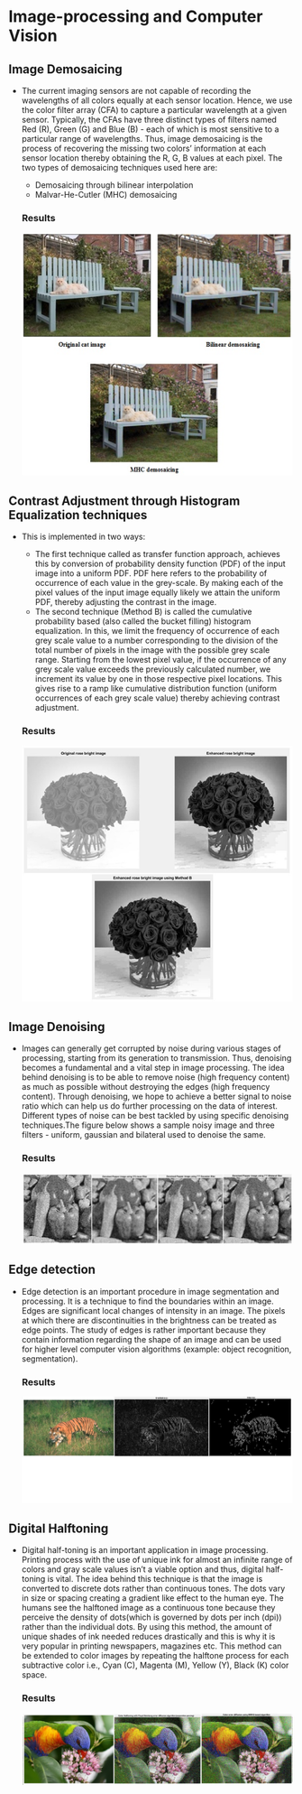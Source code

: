 # Image-processing and Computer Vision

## Image Demosaicing 
* The current imaging sensors are not capable of recording the wavelengths of all colors equally at each sensor location. Hence, we use the color filter array (CFA) to capture a particular wavelength at a given sensor. Typically, the CFAs have three distinct types of filters named Red (R), Green (G) and Blue (B) - each of which is most sensitive to a particular range of wavelengths. Thus, image demosaicing is the process of recovering the missing two colors’ information at each sensor location thereby obtaining the R, G, B values at each pixel. The two types of demosaicing techniques used here are:
  * Demosaicing through bilinear interpolation
  * Malvar-He-Cutler (MHC) demosaicing
  
   ### Results
   <img src="demosaicing/example_demosaicing.jpg">
   
## Contrast Adjustment through Histogram Equalization techniques
* This is implemented in two ways:
  * The first technique called as transfer function approach, achieves this by conversion of probability density function (PDF) of the input image into a uniform PDF. PDF here refers to the probability of occurrence of each value in the grey-scale. By making each of the pixel values of the input image equally likely we attain the uniform PDF, thereby adjusting the contrast in the image. 
  * The second technique (Method B) is called the cumulative probability based (also called the bucket filling) histogram equalization. In this, we limit the frequency of occurrence of each grey scale value to a number corresponding to the division of the total number of pixels in the image with the possible grey scale range. Starting from the lowest pixel value, if the occurrence of any grey scale value exceeds the previously calculated number, we increment its value by one in those respective pixel locations. This gives rise to a ramp like cumulative distribution function (uniform occurrences of each grey scale value) thereby achieving contrast adjustment. 
  
  ### Results
  <img src="histogram%20manipulation%20for%20contrast%20enhancement/example_contrast_adjustment.jpg">
  
## Image Denoising
* Images can generally get corrupted by noise during various stages of processing, starting from its generation to transmission. Thus, denoising becomes a fundamental and a vital step in image processing. The idea behind denoising is to be able to remove noise (high frequency content) as much as possible without destroying the edges (high frequency content). Through denoising, we hope to achieve a better signal to noise ratio which can help us do further processing on the data of interest. Different types of noise can be best tackled by using specific denoising techniques.The figure below shows a sample noisy image and three filters - uniform, gaussian and bilateral used to denoise the same.

  ### Results
  <img src="denoising/example_denoising.jpg">
  
## Edge detection
* Edge detection is an important procedure in image segmentation and processing. It is a technique to find the boundaries within an image. Edges are significant local changes of intensity in an image. The pixels at which there are discontinuities in the brightness can be treated as edge points. The study of edges is rather important because they contain information regarding the shape of an image and can be used for higher level computer vision algorithms (example: object recognition, segmentation). 

  ### Results
  <img src="edge_detection/example_edge_detection.jpg">
  
## Digital Halftoning 
* Digital half-toning is an important application in image processing. Printing process with the use of unique ink for almost an infinite range of colors and gray scale values isn’t a viable option and thus, digital half-toning is vital. The idea behind this technique is that the image is converted to discrete dots rather than continuous tones. The dots vary in size or spacing creating a gradient like effect to the human eye. The humans see the halftoned image as a continuous tone because they perceive the density of dots(which is governed by dots per inch (dpi)) rather than the individual dots. By using this method, the amount of unique shades of ink needed reduces drastically and this is why it is very popular in printing newspapers, magazines etc. This method can be extended to color images by repeating the halftone process for each subtractive color i.e., Cyan (C), Magenta (M), Yellow (Y), Black (K) color space.

  ### Results
  <img src="digital_halftoning/example_digital_halftoning.jpg">
  
 
